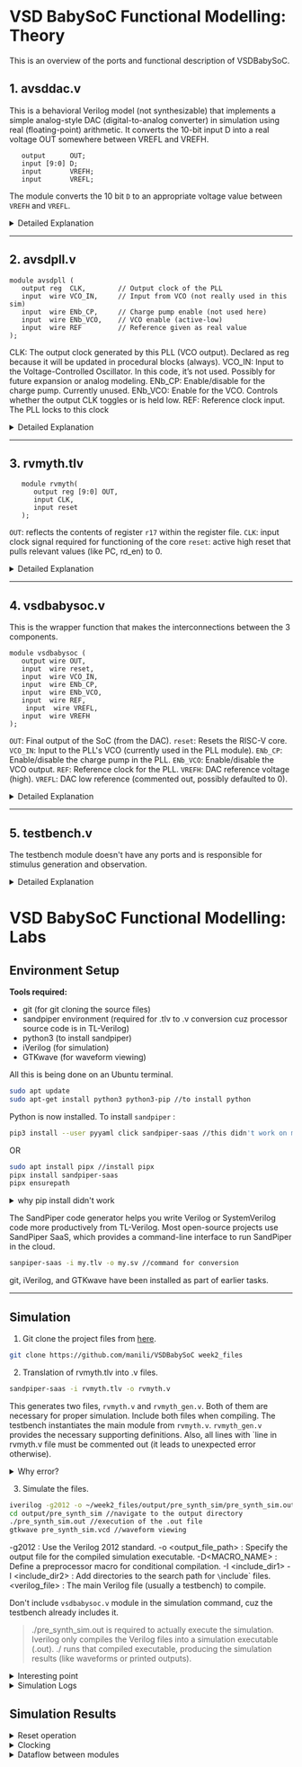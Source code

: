 # VSD BabySoC Functional Modelling: Theory 

This is an overview of the ports and functional description of VSDBabySoC.

## 1. avsddac.v 

This is a behavioral Verilog model (not synthesizable) that implements a simple analog-style DAC (digital-to-analog converter) in simulation using real (floating-point) arithmetic. It converts the 10-bit input D into a real voltage OUT somewhere between VREFL and VREFH. 
```text
   output      OUT;
   input [9:0] D;
   input       VREFH;
   input       VREFL;
```
The module converts the 10 bit `D` to an appropriate voltage value between `VREFH` and `VREFL`. 

<details>
  <summary>Detailed Explanation</summary>

```bash
module avsddac (
   OUT,
   D,
   VREFH,
   VREFL
);

// Port declarations (old-style Verilog)
// `OUT` declared below as a real reg; `D` is a 10-bit input, VREFH/VREFL are inputs
   output      OUT;
   input [9:0] D;
   input       VREFH;
   input       VREFL;
   
// Internal declarations
// OUT is declared as a real reg — holds floating-point value for simulation.
   reg  real OUT;
// Declares the reference pins as wires of type real (simulation-only).
   wire real VREFL;
   wire real VREFH;

// A real variable to hold a NaN value for checks (0.0/0.0 produces NaN in simulator)
   real NaN;
// Enable signal — here it is a wire driven to constant 1 below.
   wire EN;

// Extend D to 11 bits so division by 1023 works with integer numerator 0..1023
   wire [10:0] Dext;	// unsigned extended

// Zero-extend D to 11 bits: Dext ranges 0..1023
   assign Dext = {1'b0, D};
// Hardwired enable; EN is always 1 here (so DAC always enabled)
   assign EN = 1;

// initial block: executed at time 0 in simulation
   initial begin
      NaN = 0.0 / 0.0;           // create a NaN value (simulator-specific)
      if (EN == 1'b0) begin
         OUT <= 0.0;            // non-blocking assignment to OUT (unusual in initial)
      end
      else if (VREFH == NaN) begin
         OUT <= NaN;           // attempt to detect NaN on VREFH
      end
      else if (VREFL == NaN) begin
         OUT <= NaN;           // attempt to detect NaN on VREFL
      end
      else if (EN == 1'b1) begin
         // compute analog output as linear interpolation from VREFL..VREFH
         OUT <= VREFL + ($itor(Dext) / 1023.0) * (VREFH - VREFL);
      end
      else begin
         OUT <= NaN;
      end
   end

// Combinational-style always block triggered when any of these signals changes
// Note: using non-blocking (<=) here is unusual for combinational logic
   always @(D or EN or VREFH or VREFL) begin
      if (EN == 1'b0) begin
         OUT <= 0.0;
      end
      else if (VREFH == NaN) begin
         OUT <= NaN;
      end
      else if (VREFL == NaN) begin
         OUT <= NaN;
      end
      else if (EN == 1'b1) begin
         // real arithmetic: convert Dext (integer) to real and scale by 1/1023
         OUT <= VREFL + ($itor(Dext) / 1023.0) * (VREFH - VREFL);
      end
      else begin
         OUT <= NaN;
      end
   end
endmodule
```
</details>

---

## 2. avsdpll.v

```text
module avsdpll (
   output reg  CLK,        // Output clock of the PLL
   input  wire VCO_IN,     // Input from VCO (not really used in this sim)
   input  wire ENb_CP,     // Charge pump enable (not used here)
   input  wire ENb_VCO,    // VCO enable (active-low)
   input  wire REF         // Reference given as real value
);
```
CLK: The output clock generated by this PLL (VCO output). Declared as reg because it will be updated in procedural blocks (always).
VCO_IN: Input to the Voltage-Controlled Oscillator. In this code, it’s not used. Possibly for future expansion or analog modeling.
ENb_CP: Enable/disable for the charge pump. Currently unused.
ENb_VCO: Enable for the VCO. Controls whether the output CLK toggles or is held low.
REF: Reference clock input. The PLL locks to this clock

<details>
  <summary> Detailed Explanation </summary>
  
</details>

---

## 3. rvmyth.tlv

```text
   module rvmyth(
      output reg [9:0] OUT,
      input CLK,
      input reset
   );
```
`OUT`: reflects the contents of register `r17` within the register file. 
`CLK`: input clock signal required for functioning of the core
`reset`: active high reset that pulls relevant values (like PC, rd_en) to 0. 

<details>
  <summary> Detailed Explanation </summary>
  
</details>

---

## 4. vsdbabysoc.v
This is the wrapper function that makes the interconnections between the 3 components.

```text
module vsdbabysoc (
   output wire OUT,
   input  wire reset,
   input  wire VCO_IN,
   input  wire ENb_CP,
   input  wire ENb_VCO,
   input  wire REF,
    input  wire VREFL,
   input  wire VREFH
);
```

`OUT`: Final output of the SoC (from the DAC).
`reset`: Resets the RISC-V core.
`VCO_IN`: Input to the PLL's VCO (currently used in the PLL module).
`ENb_CP`: Enable/disable the charge pump in the PLL.
`ENb_VCO`: Enable/disable the VCO output.
`REF`: Reference clock for the PLL.
`VREFH`: DAC reference voltage (high).
`VREFL`: DAC low reference (commented out, possibly defaulted to 0).

<details>
  <summary> Detailed Explanation </summary>
  
</details>

---

## 5. testbench.v
The testbench module doesn't have any ports and is responsible for stimulus generation and observation.

<details>
  <summary> Detailed Explanation </summary>
  
</details>


# VSD BabySoC Functional Modelling: Labs

## Environment Setup

**Tools required:** 
 - git (for git cloning the source files)
 - sandpiper environment (required for .tlv to .v conversion cuz processor source code is in TL-Verilog)
 - python3 (to install sandpiper)
 - iVerilog (for simulation)
 - GTKwave (for waveform viewing)

All this is being done on an Ubuntu terminal.

```bash
sudo apt update
sudo apt-get install python3 python3-pip //to install python
```
Python is now installed. To install `sandpiper` : 
```bash
pip3 install --user pyyaml click sandpiper-saas //this didn't work on my system, but it maybe used
```
OR 
```bash
sudo apt install pipx //install pipx
pipx install sandpiper-saas
pipx ensurepath 
```
<details>
  <summary> why pip install didn't work </summary>
  
Ubuntu 22.04+ (or Debian-based systems) now use PEP 668 “externally managed environments”.
This means:
The system Python (/usr/bin/python3) is managed by the OS package manager (apt).
You are not allowed to install Python packages system-wide using sudo pip3.
Doing so can break system tools that rely on the OS Python.
Sandpiper is probably not a Debian packaged application, so it may be easiest to use pipx install xyz, which will manage a virtual environment for you. Make sure you have pipx installed.
Some changes to the path may be required after the command. 
> pipx ensurepath
This ensures that pipx’s binary installation directory is added to your system PATH so installed packages can be run from the command line.
</details>

The SandPiper code generator helps you write Verilog or SystemVerilog code more productively from TL-Verilog. Most open-source projects use SandPiper SaaS, which provides a command-line interface to run SandPiper in the cloud.
```bash
sanpiper-saas -i my.tlv -o my.sv //command for conversion
```
git, iVerilog, and GTKwave have been installed as part of earlier tasks.

---

## Simulation 

1. Git clone the project files from [here](https://github.com/manili/VSDBabySoC).
```bash
git clone https://github.com/manili/VSDBabySoC week2_files
```
2. Translation of rvmyth.tlv into .v files.
```bash
sandpiper-saas -i rvmyth.tlv -o rvmyth.v
```
This generates two files, `rvmyth.v` and `rvmyth_gen.v`. Both of them are necessary for proper simulation. 
Include both files when compiling. The testbench instantiates the main module from `rvmyth.v`. `rvmyth_gen.v` provides the necessary supporting definitions.
Also, all lines with `line in rvmyth.v file must be commented out (it leads to unexpected error otherwise).
<details>
  <summary>Why error?</summary>

Lines like:
```
`line 254 "rvmyth.tlv" 2
```
are TL-Verilog “line directives” used for debugging/error reporting.
Icarus Verilog does not understand them unless you explicitly enable SystemVerilog (-g2012) and even then, some TLV-generated directives are not supported.
</details>

3. Simulate the files.
```bash
iverilog -g2012 -o ~/week2_files/output/pre_synth_sim/pre_synth_sim.out -DPRE_SYNTH_SIM -I ~/week2_files/src/include -I ~/week2_files/src/module ~/week2_files/src/module/testbench.v //simulation
cd output/pre_synth_sim //navigate to the output directory
./pre_synth_sim.out //execution of the .out file
gtkwave pre_synth_sim.vcd //waveform viewing
```
-g2012 : Use the Verilog 2012 standard.
-o <output_file_path> : Specify the output file for the compiled simulation executable.
-D<MACRO_NAME> : Define a preprocessor macro for conditional compilation.
-I <include_dir1> -I <include_dir2> : Add directories to the search path for `\`include` files.
<verilog_file> : The main Verilog file (usually a testbench) to compile.

Don't include `vsdbabysoc.v` module in the simulation command, cuz the testbench already includes it.

> ./pre_synth_sim.out
is required to actually execute the simulation.
Iverilog only compiles the Verilog files into a simulation executable (.out).
./ runs that compiled executable, producing the simulation results (like waveforms or printed outputs).

<details>
  <summary> Interesting point</summary>
**1. `vvp <file>`**

- `vvp` is the Icarus Verilog runtime engine.
- Runs the compiled simulation through the Verilog simulator.
- **Example:** `vvp simulation.out`
- **Advantages:**
  - Handles Verilog-specific initialization.
  - Works consistently across platforms.

**2. `./<file>`**

- Runs the compiled executable directly like any native program.
- Works because `iverilog` produces a binary executable for your system.
- **Limitations:**
  - Some simulation features (like certain `$dump*` or `$display` handling) might require `vvp`.
  - Less portable than using `vvp`.

</details>

<details>
  <summary>Simulation Logs</summary>
  //add images here
</details>

## Simulation Results

<details>
  <summary>Reset operation</summary>
  //add images here
Perhaps, all register files are initialised to their number when reset, hence the number 17 as the output. 

</details>

<details>
  <summary>Clocking</summary>
  //add images here
</details>

<details>
  <summary>Dataflow between modules</summary>

These images show the data flow between the processor and the DAC. `OUT[9:0]` is translated into analog voltage values, which are seen in the `OUT` port of the DAC module. The crest and trough are shown respectively.
//image here
//image here

The DAC output is stepped because it converts digital values (discrete numbers) into voltage. Each digital value produces a fixed voltage level, so the output changes in small jumps instead of a smooth continuous curve.
In short: digital → discrete steps → approximate analog, not truly continuous.
//image here

> To get the analog waveform, select OUT port under 'dac' module, double click to see it as a waveform. It shows real values.
> Right click on the waveform, select Data Format, select Analog, select Step. For better viewing, right click on this waveform, select Insert Analog Height Extension.
  
</details>






